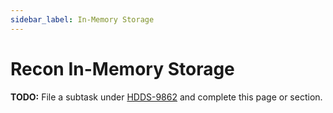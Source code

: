 ```yaml
---
sidebar_label: In-Memory Storage
---
```


# Recon In-Memory Storage

**TODO:** File a subtask under [HDDS-9862](https://issues.apache.org/jira/browse/HDDS-9862) and complete this page or section.

